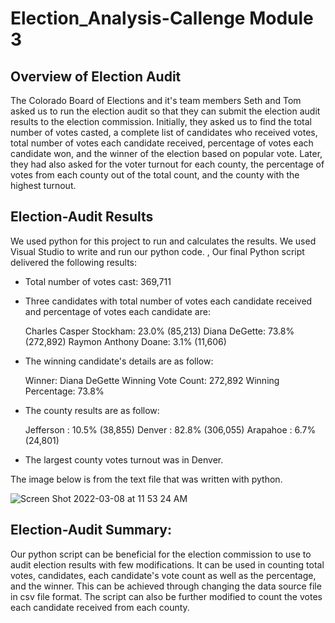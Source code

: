 # Election_Analysis-Callenge Module 3

## Overview of Election Audit
The Colorado Board of Elections and it's team members Seth and Tom asked us to run the election audit so that they can submit the election audit results to the election commission. Initially, they asked us to find the total number of votes casted, a complete list of candidates who received votes, total number of votes each candidate received, percentage of votes each candidate won, and the winner of the election based on popular vote.  Later, they had also asked for the voter turnout for each county, the percentage of votes from each county out of the total count, and the county with the highest turnout.

## Election-Audit Results

We used python for this project to run and calculates the results.  We used Visual Studio to write and run our python code. , Our final Python script delivered the following results:

* Total number of votes cast: 369,711
* Three candidates with total number of votes each candidate received and percentage of votes each candidate are:

     Charles Casper Stockham: 23.0% (85,213)
     Diana DeGette: 73.8% (272,892)
     Raymon Anthony Doane: 3.1% (11,606)
     
* The winning candidate's details are as follow:

    Winner: Diana DeGette
    Winning Vote Count: 272,892
    Winning Percentage: 73.8%
    
* The county results are as follow:
    
    Jefferson : 10.5% (38,855)
    Denver : 82.8% (306,055)
    Arapahoe : 6.7% (24,801)
    
* The largest county votes turnout was in Denver. 

The image below is from the text file that was written with python.

![Screen Shot 2022-03-08 at 11 53 24 AM](https://user-images.githubusercontent.com/98566486/157286423-6a73b799-750c-4247-8b1a-3fc094b85afc.png)

## Election-Audit Summary: 
Our python script can be beneficial for the election commission to use to audit election results with few modifications. 
It can be used in counting total votes, candidates, each candidate's vote count as well as the percentage, and the winner. This can be achieved through changing the data source file in csv file format. The script can also be further modified to count the votes each candidate received from each county.     
